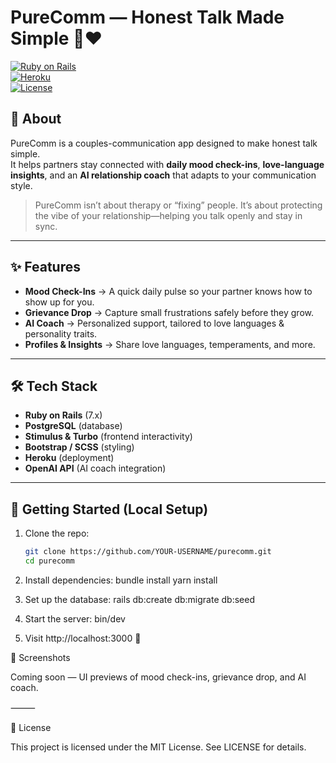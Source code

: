 # PureComm — Honest Talk Made Simple 💬❤️

[![Ruby on Rails](https://img.shields.io/badge/Rails-7.1-red?logo=rubyonrails)](https://rubyonrails.org/)  
[![Heroku](https://img.shields.io/badge/Deployed%20on-Heroku-430098?logo=heroku)](https://purecomm.herokuapp.com/)  
[![License](https://img.shields.io/badge/License-MIT-green.svg)](LICENSE)

## 🌟 About

PureComm is a couples-communication app designed to make honest talk simple.  
It helps partners stay connected with **daily mood check-ins**, **love-language insights**, and an **AI relationship coach** that adapts to your communication style.  

> PureComm isn’t about therapy or “fixing” people. It’s about protecting the vibe of your relationship—helping you talk openly and stay in sync.  

---

## ✨ Features

- **Mood Check-Ins** → A quick daily pulse so your partner knows how to show up for you.  
- **Grievance Drop** → Capture small frustrations safely before they grow.  
- **AI Coach** → Personalized support, tailored to love languages & personality traits.  
- **Profiles & Insights** → Share love languages, temperaments, and more.  

---

## 🛠️ Tech Stack

- **Ruby on Rails** (7.x)  
- **PostgreSQL** (database)  
- **Stimulus & Turbo** (frontend interactivity)  
- **Bootstrap / SCSS** (styling)  
- **Heroku** (deployment)  
- **OpenAI API** (AI coach integration)  

---

## 🚀 Getting Started (Local Setup)

1. Clone the repo:
   ```bash
   git clone https://github.com/YOUR-USERNAME/purecomm.git
   cd purecomm
   
 2. Install dependencies:
 bundle install
 yarn install
 
 3.	Set up the database:
 	rails db:create db:migrate db:seed
 
 4. Start the server:
 	bin/dev
 	
 5.	Visit http://localhost:3000 🎉
 
 📸 Screenshots

Coming soon — UI previews of mood check-ins, grievance drop, and AI coach.

⸻

📜 License

This project is licensed under the MIT License. See LICENSE for details.
